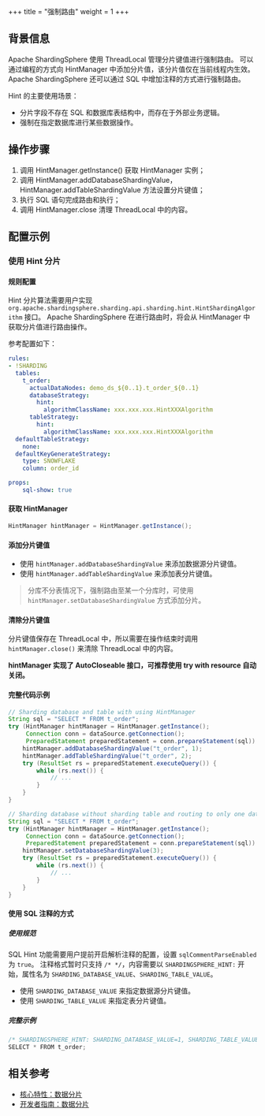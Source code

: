 +++
title = "强制路由"
weight = 1
+++

## 背景信息

Apache ShardingSphere 使用 ThreadLocal 管理分片键值进行强制路由。 可以通过编程的方式向 HintManager 中添加分片值，该分片值仅在当前线程内生效。
Apache ShardingSphere 还可以通过 SQL 中增加注释的方式进行强制路由。

Hint 的主要使用场景：
- 分片字段不存在 SQL 和数据库表结构中，而存在于外部业务逻辑。
- 强制在指定数据库进行某些数据操作。

## 操作步骤

1. 调用 HintManager.getInstance() 获取 HintManager 实例；
2. 调用 HintManager.addDatabaseShardingValue，HintManager.addTableShardingValue 方法设置分片键值；
3. 执行 SQL 语句完成路由和执行；
4. 调用 HintManager.close 清理 ThreadLocal 中的内容。

## 配置示例

### 使用 Hint 分片

#### 规则配置

Hint 分片算法需要用户实现 `org.apache.shardingsphere.sharding.api.sharding.hint.HintShardingAlgorithm` 接口。
Apache ShardingSphere 在进行路由时，将会从 HintManager 中获取分片值进行路由操作。

参考配置如下：

```yaml
rules:
- !SHARDING
  tables:
    t_order:
      actualDataNodes: demo_ds_${0..1}.t_order_${0..1}
      databaseStrategy:
        hint:
          algorithmClassName: xxx.xxx.xxx.HintXXXAlgorithm
      tableStrategy:
        hint:
          algorithmClassName: xxx.xxx.xxx.HintXXXAlgorithm
  defaultTableStrategy:
    none:
  defaultKeyGenerateStrategy:
    type: SNOWFLAKE
    column: order_id

props:
    sql-show: true
```

#### 获取 HintManager

```java
HintManager hintManager = HintManager.getInstance();
```

#### 添加分片键值

- 使用 `hintManager.addDatabaseShardingValue` 来添加数据源分片键值。
- 使用 `hintManager.addTableShardingValue` 来添加表分片键值。

> 分库不分表情况下，强制路由至某一个分库时，可使用 `hintManager.setDatabaseShardingValue` 方式添加分片。

#### 清除分片键值

分片键值保存在 ThreadLocal 中，所以需要在操作结束时调用 `hintManager.close()` 来清除 ThreadLocal 中的内容。

__hintManager 实现了 AutoCloseable 接口，可推荐使用 try with resource 自动关闭。__

#### 完整代码示例

```java
// Sharding database and table with using HintManager
String sql = "SELECT * FROM t_order";
try (HintManager hintManager = HintManager.getInstance();
     Connection conn = dataSource.getConnection();
     PreparedStatement preparedStatement = conn.prepareStatement(sql)) {
    hintManager.addDatabaseShardingValue("t_order", 1);
    hintManager.addTableShardingValue("t_order", 2);
    try (ResultSet rs = preparedStatement.executeQuery()) {
        while (rs.next()) {
            // ...
        }
    }
}

// Sharding database without sharding table and routing to only one database with using HintManager
String sql = "SELECT * FROM t_order";
try (HintManager hintManager = HintManager.getInstance();
     Connection conn = dataSource.getConnection();
     PreparedStatement preparedStatement = conn.prepareStatement(sql)) {
    hintManager.setDatabaseShardingValue(3);
    try (ResultSet rs = preparedStatement.executeQuery()) {
        while (rs.next()) {
            // ...
        }
    }
}
```

#### 使用 SQL 注释的方式

##### 使用规范

SQL Hint 功能需要用户提前开启解析注释的配置，设置 `sqlCommentParseEnabled` 为 `true`。 注释格式暂时只支持 `/* */`，内容需要以 `SHARDINGSPHERE_HINT:` 开始，属性名为 `SHARDING_DATABASE_VALUE`、`SHARDING_TABLE_VALUE`。

- 使用 `SHARDING_DATABASE_VALUE` 来指定数据源分片键值。
- 使用 `SHARDING_TABLE_VALUE` 来指定表分片键值。

##### 完整示例

```java
/* SHARDINGSPHERE_HINT: SHARDING_DATABASE_VALUE=1, SHARDING_TABLE_VALUE=1 */
SELECT * FROM t_order;
```

## 相关参考

- [核心特性：数据分片](/cn/features/sharding/)
- [开发者指南：数据分片](/cn/dev-manual/sharding/)
